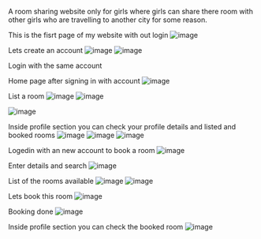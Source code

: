 A room sharing website only for girls where girls can share there room with other girls who are travelling to another city for some reason.

This is the fisrt page of my website with out login
![image](https://github.com/sohail290204/She-Shares-Vacation-Rentals/assets/94800241/5316c5ef-2a88-4612-9feb-7da54ad2d62e)

Lets create an account
![image](https://github.com/sohail290204/She-Shares-Vacation-Rentals/assets/94800241/86e082d7-cfcd-43a9-8b3a-27591ea06251)
![image](https://github.com/sohail290204/She-Shares-Vacation-Rentals/assets/94800241/bf419686-abbe-4bfc-8bab-f4a7e5897d79)

Login with the same account

Home page after signing in with account
![image](https://github.com/sohail290204/She-Shares-Vacation-Rentals/assets/94800241/3ddebfde-c9d6-448a-82cf-6040f93a6922)

List a room
![image](https://github.com/sohail290204/She-Shares-Vacation-Rentals/assets/94800241/0a64ce4d-4775-48b2-9d41-80892b421a98)
![image](https://github.com/sohail290204/She-Shares-Vacation-Rentals/assets/94800241/7d68357e-eb1d-4f02-85b3-f13317ef4573)

![image](https://github.com/sohail290204/She-Shares-Vacation-Rentals/assets/94800241/f038abf4-42da-4c31-8ec0-7c372362fef2)

Inside profile section you can check your profile details and listed and booked rooms
![image](https://github.com/sohail290204/She-Shares-Vacation-Rentals/assets/94800241/b9ed9127-2876-4d03-a7ab-60b1e4d5a255)
![image](https://github.com/sohail290204/She-Shares-Vacation-Rentals/assets/94800241/ee7f9a67-a8d9-4bee-a4fb-bb4535765176)
![image](https://github.com/sohail290204/She-Shares-Vacation-Rentals/assets/94800241/00bef9f2-8ee3-483d-a5de-ac57f15fe31a)

Logedin with an new account to book a room
![image](https://github.com/sohail290204/She-Shares-Vacation-Rentals/assets/94800241/ac7e53a2-f9ce-4487-94a7-a55786a47af4)

Enter details and search
![image](https://github.com/sohail290204/She-Shares-Vacation-Rentals/assets/94800241/65cd1f18-ea31-4cf4-be34-11ef7f600ab9)

List of the rooms available
![image](https://github.com/sohail290204/She-Shares-Vacation-Rentals/assets/94800241/bf2e9ae9-ee76-4138-8284-4f0e7e3a9a68)
![image](https://github.com/sohail290204/She-Shares-Vacation-Rentals/assets/94800241/1d04afc0-2149-495f-ac1e-53803b8d14f4)

Lets book this room
![image](https://github.com/sohail290204/She-Shares-Vacation-Rentals/assets/94800241/0de3c691-4ab8-454a-81af-3bb3b511183b)

Booking done
![image](https://github.com/sohail290204/She-Shares-Vacation-Rentals/assets/94800241/ff460ec2-538c-4b27-a5c4-d60bc5b1e296)

Inside profile section you can check the booked room
![image](https://github.com/sohail290204/She-Shares-Vacation-Rentals/assets/94800241/e7d4e189-b6d7-42f0-af72-37c8c2e7dc28)
